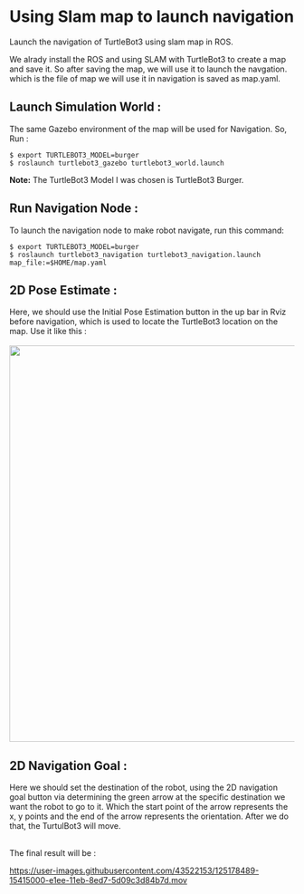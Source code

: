# Using Slam map to launch navigation
Launch the navigation of TurtleBot3 using slam map in ROS.

We alrady install the ROS and using SLAM with TurtleBot3 to create a map and save it. So after saving the map, we will use it to launch the navgation. which is the file of map we will use it in navigation is saved as map.yaml. 

<h2>Launch Simulation World :</h2>
The same Gazebo environment of the map will be used for Navigation. So, Run :

```
$ export TURTLEBOT3_MODEL=burger
$ roslaunch turtlebot3_gazebo turtlebot3_world.launch
```
**Note:** The TurtleBot3 Model I was chosen is TurtleBot3 Burger.

<h2>Run Navigation Node :</h2>
To launch the navigation node to make robot navigate, run this command:   

```
$ export TURTLEBOT3_MODEL=burger
$ roslaunch turtlebot3_navigation turtlebot3_navigation.launch map_file:=$HOME/map.yaml
```

<h2>2D Pose Estimate :</h2>
Here, we should use the Initial Pose Estimation button in the up bar in Rviz before navigation, which is used to locate the TurtleBot3 location on the map. Use it like this : <br> </br>

    
<image src = "https://user-images.githubusercontent.com/43522153/125178225-71ef3b80-e1eb-11eb-85ad-4e02472317b1.gif" width="700" />


<h2>2D Navigation Goal :</h2>
Here we should set the destination of the robot, using the 2D navigation goal button via determining the green arrow at the specific destination we want the robot to go to it. Which the start point of the arrow represents the x, y points and the end of the arrow represents the orientation.  After we do that, the TurtulBot3 will move.    <br></br>

The final result will be :  



https://user-images.githubusercontent.com/43522153/125178489-15415000-e1ee-11eb-8ed7-5d09c3d84b7d.mov



